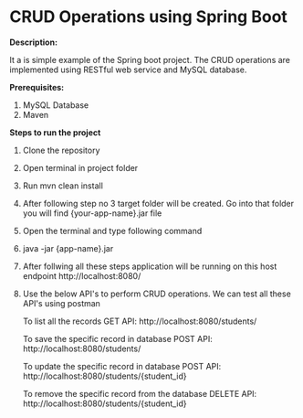 # CRUD Operations using Spring Boot

**Description:**

It a is simple example of the Spring boot project. The CRUD operations are implemented using RESTful web service and MySQL database.

**Prerequisites:**

1. MySQL Database
2. Maven 

**Steps to run the project**

1. Clone the repository

2. Open terminal in project folder

3. Run mvn clean install 

4. After following step no 3 target folder will be created. Go into that folder you will find {your-app-name}.jar file

5. Open the terminal and type following command

6. java -jar {app-name}.jar 

7. After follwing all these steps application will be running on this host endpoint http://localhost:8080/

8. Use the below API's to perform CRUD operations. We can test all these API's using postman

   To list all the records
   GET API: http://localhost:8080/students/

   To save the specific record in database
   POST API: http://localhost:8080/students/
   
   To update the specific record in database
   POST API: http://localhost:8080/students/{student_id}

   To remove the specific record from the database
   DELETE API: http://localhost:8080/students/{student_id}
